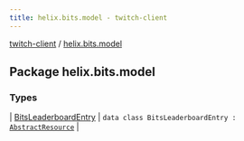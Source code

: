 ```yaml
---
title: helix.bits.model - twitch-client
---
```


[twitch-client](../index.html) / [helix.bits.model](./index.html)

## Package helix.bits.model

### Types

| [BitsLeaderboardEntry](-bits-leaderboard-entry/index.html) | `data class BitsLeaderboardEntry : `[`AbstractResource`](../helix.http.model/-abstract-resource/index.html) |

